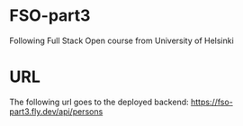# FSO-part3
Following Full Stack Open course from University of Helsinki

# URL
The following url goes to the deployed backend:
https://fso-part3.fly.dev/api/persons
